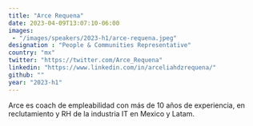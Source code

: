 ```yaml
---
title: "Arce Requena"
date: 2023-04-09T13:07:10-06:00
images: 
 - "/images/speakers/2023-h1/arce-requena.jpeg"
designation : "People & Communities Representative"
country: "mx"
twitter: "https://twitter.com/Arce_Requena"
linkedin: "https://www.linkedin.com/in/arceliahdzrequena/"
github: ""
year: "2023-h1"
---
```


Arce es coach de empleabilidad con más de 10 años de experiencia, en reclutamiento y RH de la industria IT en Mexico y Latam.